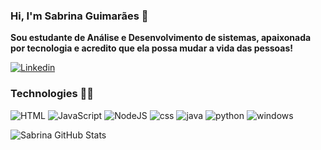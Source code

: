 ### Hi, I'm Sabrina Guimarães 👋 

**Sou estudante de Análise e Desenvolvimento de sistemas, apaixonada por tecnologia e acredito que ela possa mudar a vida das pessoas!**

[![Linkedin](https://img.shields.io/badge/LinkedIn-0077B5?style=for-the-badge&logo=linkedin&logoColor=white)](https://www.linkedin.com/in/guimaraesabrina/) <br/>

### Technologies 👩‍💻
![HTML](https://img.shields.io/badge/HTML5-E34F26?style=for-the-badge&logo=html5&logoColor=white
) 
![JavaScript](https://img.shields.io/badge/JavaScript-F7DF1E?style=for-the-badge&logo=javascript&logoColor=black
)
![NodeJS](https://img.shields.io/badge/Node.js-43853D?style=for-the-badge&logo=node.js&logoColor=white
)
![css](https://img.shields.io/badge/CSS3-1572B6?style=for-the-badge&logo=css3&logoColor=white
)
![java](https://img.shields.io/badge/Java-ED8B00?style=for-the-badge&logo=java&logoColor=white
)
![python](https://img.shields.io/badge/Python-14354C?style=for-the-badge&logo=python&logoColor=white
)
![windows](https://img.shields.io/badge/Windows-0078D6?style=for-the-badge&logo=windows&logoColor=white
)


![Sabrina GitHub Stats](https://github-readme-stats.vercel.app/api?username=guimaraesabri&show_icons=true&theme=radical)

